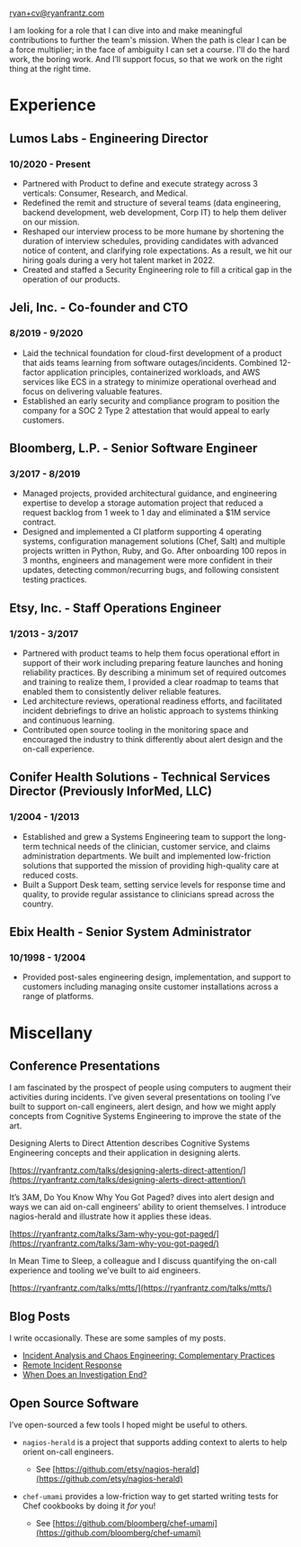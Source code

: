 [ryan+cv@ryanfrantz.com](mailto:ryan+cv@ryanfrantz.com)

I am looking for a role that I can dive into and make meaningful contributions
to further the team's mission. When the path is clear I can be a force
multiplier; in the face of ambiguity I can set a course. I'll do the hard work,
the boring work. And I’ll support focus, so that we work on the right thing at
the right time.

# Experience

## Lumos Labs - Engineering Director
### 10/2020 - Present
* Partnered with Product to define and execute strategy across 3 verticals: Consumer, Research, and Medical.
* Redefined the remit and structure of several teams (data engineering, backend development, web development, Corp IT) to help them deliver on our mission.
* Reshaped our interview process to be more humane by shortening the duration of interview schedules, providing candidates with advanced notice of content, and clarifying role expectations. As a result, we hit our hiring goals during a very hot talent market in 2022.
* Created and staffed a Security Engineering role to fill a critical gap in the operation of our products.

## Jeli, Inc. - Co-founder and CTO
### 8/2019 - 9/2020
* Laid the technical foundation for cloud-first development of a product that aids teams learning from software outages/incidents. Combined 12-factor application principles, containerized workloads, and AWS services like ECS in a strategy to minimize operational overhead and focus on delivering valuable features. 
* Established an early security and compliance program to position the company for a SOC 2 Type 2 attestation that would appeal to early customers.

## Bloomberg, L.P. - Senior Software Engineer
### 3/2017 - 8/2019
* Managed projects, provided architectural guidance, and engineering expertise to develop a storage automation project that reduced a request backlog from 1 week to 1 day and eliminated a $1M service contract.
* Designed and implemented a CI platform supporting 4 operating systems, configuration management solutions (Chef, Salt) and multiple projects written in Python, Ruby, and Go. After onboarding 100 repos in 3 months, engineers and management were more confident in their updates, detecting common/recurring bugs, and following consistent testing practices.

## Etsy, Inc. - Staff Operations Engineer
### 1/2013 - 3/2017
* Partnered with product teams to help them focus operational effort in support of their work including preparing feature launches and honing reliability practices. By describing a minimum set of required outcomes and training to realize them, I provided a clear roadmap to teams that enabled them to consistently deliver reliable features.
* Led architecture reviews, operational readiness efforts, and facilitated incident debriefings to drive an holistic approach to systems thinking and continuous learning.
* Contributed open source tooling in the monitoring space and encouraged the industry to think differently about alert design and the on-call experience.

## Conifer Health Solutions - Technical Services Director (Previously InforMed, LLC)
### 1/2004 - 1/2013
* Established and grew a Systems Engineering team to support the long-term technical needs of the clinician, customer service, and claims administration departments. We built and implemented low-friction solutions that supported the mission of providing high-quality care at reduced costs.
* Built a Support Desk team, setting service levels for response time and quality, to provide regular assistance to clinicians spread across the country.

## Ebix Health - Senior System Administrator
### 10/1998 - 1/2004
* Provided post-sales engineering design, implementation, and support to customers including managing onsite customer installations across a range of platforms.

# Miscellany
## Conference Presentations

I am fascinated by the prospect of people using computers to augment their activities during incidents. I’ve given several presentations on tooling I’ve built to support on-call engineers, alert design, and how we might apply concepts from Cognitive Systems Engineering to improve the state of the art.

Designing Alerts to Direct Attention describes Cognitive Systems Engineering concepts and their application in designing alerts.

[https://ryanfrantz.com/talks/designing-alerts-direct-attention/](https://ryanfrantz.com/talks/designing-alerts-direct-attention/)

It’s 3AM, Do You Know Why You Got Paged? dives into alert design and ways we can aid on-call engineers’ ability to orient themselves. I introduce nagios-herald and illustrate how it applies these ideas.

[https://ryanfrantz.com/talks/3am-why-you-got-paged/](https://ryanfrantz.com/talks/3am-why-you-got-paged/)

In Mean Time to Sleep, a colleague and I discuss quantifying the on-call experience and tooling we’ve built to aid engineers.

[https://ryanfrantz.com/talks/mtts/](https://ryanfrantz.com/talks/mtts/)

## Blog Posts

I write occasionally. These are some samples of my posts.
* [Incident Analysis and Chaos Engineering: Complementary Practices](https://www.learningfromincidents.io/posts/incident-analysis-and-chaos-engineering)
* [Remote Incident Response](https://ryanfrantz.com/posts/remote-incident-response.html)
* [When Does an Investigation End?](https://ryanfrantz.com/posts/when-does-an-investigation-end.html)

## Open Source Software

I’ve open-sourced a few tools I hoped might be useful to others.

* `nagios-herald` is a project that supports adding context to alerts to help orient on-call engineers.
  * See [https://github.com/etsy/nagios-herald](https://github.com/etsy/nagios-herald)

* `chef-umami` provides a low-friction way to get started writing tests for Chef cookbooks by doing it _for_ you!
  * See [https://github.com/bloomberg/chef-umami](https://github.com/bloomberg/chef-umami)
